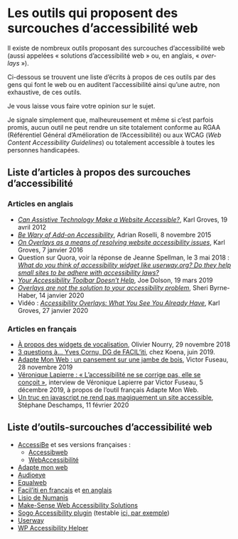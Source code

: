 # Les outils qui proposent des surcouches d’accessibilité web

Il existe de nombreux outils proposant des surcouches d’accessibilité web (aussi appelées « solutions d’accessibilité web » ou, en anglais, « <i lang="en">overlays</i> »).

Ci-dessous se trouvent une liste d’écrits à propos de ces outils par des gens qui font le web ou en auditent l’accessibilité ainsi qu’une autre, non exhaustive, de ces outils.

Je vous laisse vous faire votre opinion sur le sujet.

Je signale simplement que, malheureusement et même si c’est parfois promis, aucun outil ne peut rendre un site totalement conforme au RGAA (Référentiel Général d’Amélioration de l’Accessibilité) ou aux WCAG (<i lang="en">Web Content Accessibility Guidelines</i>) ou totalement accessible à toutes les personnes handicapées.

## Liste d’articles à propos des surcouches d’accessibilité

### Articles en anglais

- <i lang="en">[Can Assistive Technology Make a Website Accessible?](https://karlgroves.com/2012/04/19/can-assistive-technology-make-a-website-accessible)</i>, Karl Groves, 19 avril 2012
- <i lang="en">[Be Wary of Add-on Accessibility](https://adrianroselli.com/2015/11/be-wary-of-add-on-accessibility.html)</i>, Adrian Roselli, 8 novembre 2015
- <i lang="en">[On Overlays as a means of resolving website accessibility issues](https://karlgroves.com/2016/01/07/on-overlays-as-a-means-of-resolving-website-accessibility-issues)</i>, Karl Groves, 7 janvier 2016
- Question sur Quora, voir la réponse de Jeanne Spellman, le 3 mai 2018 : <i lang="en">[What do you think of accessibility widget like userway.org? Do they help small sites to be adhere with accessibility laws?](https://www.quora.com/What-do-you-think-of-accessibility-widget-like-userway-org-Do-they-help-small-sites-to-be-adhere-with-accessibility-laws)</i>
- <i lang="en">[Your Accessibility Toolbar Doesn’t Help](https://www.joedolson.com/2019/03/your-accessibility-toolbar-doesnt-help/)</i>, Joe Dolson, 19 mars 2019
- <i lang="en">[Overlays are not the solution to your accessibility problem](https://medium.com/@sheribyrnehaber/overlays-are-not-the-solution-to-your-accessibility-problem-c5ffe44bd61f)</i>, Sheri Byrne-Haber, 14 janvier 2020
- Vidéo : <i lang="en">[Accessibility Overlays: What You See You Already Have](https://www.youtube.com/watch?v=nGQ_n6iey_w)</i>, Karl Groves, 27 janvier 2020

### Articles en français

- [À propos des widgets de vocalisation](http://accessiblog.fr/2018/11/a-propos-des-widgets-de-vocalisation/), Olivier Nourry, 29 novembre 2018
- [3 questions à… Yves Cornu, DG de FACIL’iti](https://koena.net/3-questions-a-yves-cornu-facil-iti/), chez Koena, juin 2019.
- [Adapte Mon Web : un pansement sur une jambe de bois](https://nouveauxmedias.fr/amw-jambe-de-bois/), Victor Fuseau, 28 novembre 2019
- [Véronique Lapierre : « L’accessibilité ne se corrige pas, elle se conçoit »](https://nouveauxmedias.fr/veronique-lapierre-accessibilite/), interview de Véronique Lapierre par Victor Fuseau, 5 décembre 2019, à propos de l’outil français Adapte Mon Web.
- [Un truc en javascript ne rend pas magiquement un site accessible](https://nota-bene.org/Un-truc-en-javascript-ne-rend-pas-magiquement-un-site-accessible), Stéphane Deschamps, 11 février 2020

## Liste d’outils-surcouches d’accessibilité web

- [AccessiBe](https://accessibe.com/) et ses versions françaises :
    - [Accessibweb](https://accessibweb.com/)
    - [WebAccessibilité](https://www.webaccessibilite.org/)
- [Adapte mon web](https://adaptemonweb.fr/)
- [Audioeye](https://www.audioeye.com/)
- [Equalweb](https://www.equalweb.com/)
- [Facil’iti en français](https://www.facil-iti.fr/) et [en anglais](https://www.facil-iti.com/)
- [Lisio de Numanis](http://numanis.net/)
- [Make-Sense Web Accessibility Solutions](https://mk-sense.com/)
- [Sogo Accessibility plugin](https://pluginsmarket.com/downloads/accessibility-plugin/) (testable [ici, par exemple](https://femmesautistesfrancophones.com/))
- [Userway](https://userway.org/)
- [WP Accessibility Helper](https://accessibility-helper.co.il/)

